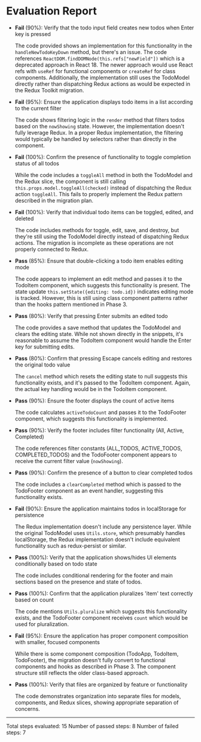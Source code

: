 # Evaluation Report

- **Fail** (90%): Verify that the todo input field creates new todos when Enter key is pressed

    The code provided shows an implementation for this functionality in the `handleNewTodoKeyDown` method, but there's an issue. The code references `ReactDOM.findDOMNode(this.refs["newField"])` which is a deprecated approach in React 18. The newer approach would use React refs with `useRef` for functional components or `createRef` for class components. Additionally, the implementation still uses the TodoModel directly rather than dispatching Redux actions as would be expected in the Redux Toolkit migration.

- **Fail** (95%): Ensure the application displays todo items in a list according to the current filter

    The code shows filtering logic in the `render` method that filters todos based on the `nowShowing` state. However, the implementation doesn't fully leverage Redux. In a proper Redux implementation, the filtering would typically be handled by selectors rather than directly in the component.

- **Fail** (100%): Confirm the presence of functionality to toggle completion status of all todos

    While the code includes a `toggleAll` method in both the TodoModel and the Redux slice, the component is still calling `this.props.model.toggleAll(checked)` instead of dispatching the Redux action `toggleAll`. This fails to properly implement the Redux pattern described in the migration plan.

- **Fail** (100%): Verify that individual todo items can be toggled, edited, and deleted

    The code includes methods for toggle, edit, save, and destroy, but they're still using the TodoModel directly instead of dispatching Redux actions. The migration is incomplete as these operations are not properly connected to Redux.

- **Pass** (85%): Ensure that double-clicking a todo item enables editing mode

    The code appears to implement an edit method and passes it to the TodoItem component, which suggests this functionality is present. The state update `this.setState({editing: todo.id})` indicates editing mode is tracked. However, this is still using class component patterns rather than the hooks pattern mentioned in Phase 3.

- **Pass** (80%): Verify that pressing Enter submits an edited todo

    The code provides a save method that updates the TodoModel and clears the editing state. While not shown directly in the snippets, it's reasonable to assume the TodoItem component would handle the Enter key for submitting edits.

- **Pass** (80%): Confirm that pressing Escape cancels editing and restores the original todo value

    The `cancel` method which resets the editing state to null suggests this functionality exists, and it's passed to the TodoItem component. Again, the actual key handling would be in the TodoItem component.

- **Pass** (90%): Ensure the footer displays the count of active items

    The code calculates `activeTodoCount` and passes it to the TodoFooter component, which suggests this functionality is implemented.

- **Pass** (90%): Verify the footer includes filter functionality (All, Active, Completed)

    The code references filter constants (ALL_TODOS, ACTIVE_TODOS, COMPLETED_TODOS) and the TodoFooter component appears to receive the current filter value (`nowShowing`).

- **Pass** (90%): Confirm the presence of a button to clear completed todos

    The code includes a `clearCompleted` method which is passed to the TodoFooter component as an event handler, suggesting this functionality exists.

- **Fail** (90%): Ensure the application maintains todos in localStorage for persistence

    The Redux implementation doesn't include any persistence layer. While the original TodoModel uses `Utils.store`, which presumably handles localStorage, the Redux implementation doesn't include equivalent functionality such as redux-persist or similar.

- **Pass** (100%): Verify that the application shows/hides UI elements conditionally based on todo state

    The code includes conditional rendering for the footer and main sections based on the presence and state of todos.

- **Pass** (100%): Confirm that the application pluralizes 'item' text correctly based on count

    The code mentions `Utils.pluralize` which suggests this functionality exists, and the TodoFooter component receives `count` which would be used for pluralization.

- **Fail** (95%): Ensure the application has proper component composition with smaller, focused components

    While there is some component composition (TodoApp, TodoItem, TodoFooter), the migration doesn't fully convert to functional components and hooks as described in Phase 3. The component structure still reflects the older class-based approach.

- **Pass** (100%): Verify that files are organized by feature or functionality

    The code demonstrates organization into separate files for models, components, and Redux slices, showing appropriate separation of concerns.

---

Total steps evaluated: 15
Number of passed steps: 8
Number of failed steps: 7